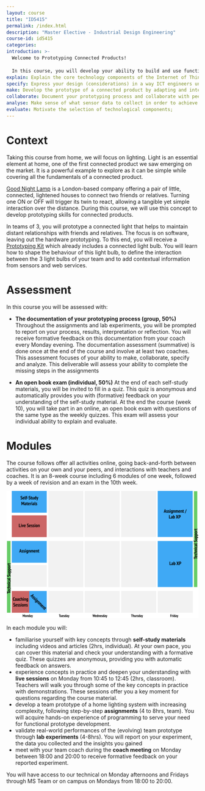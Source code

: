 ```yaml
---
layout: course
title: "ID5415"
permalink: /index.html
description: "Master Elective - Industrial Design Engineering"
course-id: id5415
categories:
introduction: >-
  Welcome to Prototyping Connected Products!

  In this course, you will develop your ability to build and use functional prototypes as part of your design process. You will gain this prototyping experience through the guided development of a connected light product. In teams of three, you will build and use several iterations of this product with a strong focus on the technology and the functional implementation. You will rely on a Raspberry Pi -- small computer -- to sense contextual changes and control connected light bulbs via Python code. Your prototype will help you gain an understanding of the technologies through tests and data exploration.
explain: Explain the core technology components of the Internet of Things and the role of prototyping in this context;
specify: Express your design (considerations) in a way ICT engineers understand;
make: Develop the prototype of a connected product by adapting and integrating pieces of code using Python;
collaborate: Document your prototyping process and collaborate with peers, using Git and GitHub;
analyse: Make sense of what sensor data to collect in order to achieve a certain insight on what is happening;
evaluate: Motivate the selection of technological components;
---
```



# Context

Taking this course from home, we will focus on lighting. Light is an essential element at home, one of the first connected product we saw emerging on the market. It is a powerful example to explore as it can be simple while covering all the fundamentals of a connected product.

[Good Night Lamp](http://goodnightlamp.com/) is a London-based company offering a pair of little, connected, lightened houses to connect two friends or relatives. Turning one ON or OFF will trigger its twin to react, allowing a tangible yet simple interaction over the distance. During this course, we will use this concept to develop prototyping skills for connected products.

In teams of 3, you will prototype a connected light that helps to maintain distant relationships with friends and relatives. The focus is on software, leaving out the hardware prototyping. To this end, you will receive a [Prototyping Kit](/kit.html) which already includes a connected light bulb. You will learn how to shape the behaviour of this light bulb, to define the interaction between the 3 light bulbs of your team and to add contextual information from sensors and web services.

# Assessment

In this course you will be assessed with:

* **The documentation of your prototyping process (group, 50%)** Throughout the assignments and lab experiments, you will be prompted to report on your process, results, interpretation or reflection. You will receive formative feedback on this documentation from your coach every Monday evening. The documentation assessment (summative) is done once at the end of the course and involve at least two coaches. This assessment focuses of your ability to make, collaborate, specify and analyze. This deliverable will assess your ability to complete the missing steps in the assignments


* **An open book exam (individual, 50%)** At the end of each self-study materials, you will be invited to fill in a quiz. This quiz is anonymous and automatically provides you with (formative) feedback on your understanding of the self-study material. At the end the course (week 10), you will take part in an online, an open book exam with questions of the same type as the weekly quizzes. This exam will assess your individual ability to explain and evaluate.


# Modules

The course follows offer all activities online, going back-and-forth between activities on your own and your peers, and interactions with teachers and coaches. It is an 8-week course including 6 modules of one week, followed by a week of revision and an exam in the 10th week.

![Weekly Schedule](/assets/img/courses/id5415/weekly-schedule.png)

In each module you will:

- familiarise yourself with key concepts through **self-study materials** including videos and articles (2hrs, individual). At your own pace, you can cover this material and check your understanding with a formative quiz. These quizzes are anonymous, providing you with automatic feedback on answers.
- experience concepts in practice and deepen your understanding with **live sessions** on Monday from 10:45 to 12:45 (2hrs, classroom). Teachers will walk you through some of the key concepts in practice with demonstrations. These sessions offer you a key moment for questions regarding the course material.
- develop a team prototype of a home lighting system with increasing complexity, following step-by-step **assignments** (4 to 8hrs, team). You will acquire hands-on experience of programming to serve your need for functional prototype development.
- validate real-world performances of the (evolving) team prototype through **lab experiments** (4-8hrs). You will report on your experiment, the data you collected and the insights you gained
- meet with your team coach during the **coach meeting** on Monday between 18:00 and 20:00 to receive formative feedback on your reported experiment.

You will have access to our technical on Monday afternoons and Fridays through MS Team or on campus on Mondays from 18:00 to 20:00.